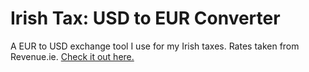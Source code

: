 # Irish Tax: USD to EUR Converter

A EUR to USD exchange tool I use for my Irish taxes. Rates taken from Revenue.ie. [Check it out here.](https://akgd.gitlab.io/eur-usd-exchange/)